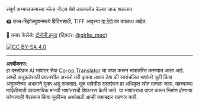 <!--
CO_OP_TRANSLATOR_METADATA:
{
  "original_hash": "a88d5918c1b9da69a40d917a0840c497",
  "translation_date": "2025-08-29T17:59:38+00:00",
  "source_file": "sketchnotes/README.md",
  "language_code": "mr"
}
-->
संपूर्ण अभ्यासक्रमाच्या स्केच नोट्स येथे डाउनलोड केल्या जाऊ शकतात.

🖨 उच्च-रिझोल्यूशनमध्ये प्रिंटिंगसाठी, TIFF आवृत्त्या [या रेपो](https://github.com/girliemac/a-picture-is-worth-a-1000-words/tree/main/ml/tiff) वर उपलब्ध आहेत.

🎨 तयार केलेले: [टोमोमी इमुरा](https://github.com/girliemac) (ट्विटर: [@girlie_mac](https://twitter.com/girlie_mac))

[![CC BY-SA 4.0](https://img.shields.io/badge/License-CC%20BY--SA%204.0-lightgrey.svg)](https://creativecommons.org/licenses/by-sa/4.0/)

---

**अस्वीकरण**:  
हा दस्तऐवज AI भाषांतर सेवा [Co-op Translator](https://github.com/Azure/co-op-translator) चा वापर करून भाषांतरित करण्यात आला आहे. आम्ही अचूकतेसाठी प्रयत्नशील असलो तरी कृपया लक्षात ठेवा की स्वयंचलित भाषांतरे त्रुटी किंवा अचूकतेच्या अभावाने युक्त असू शकतात. मूळ भाषेतील दस्तऐवज हा अधिकृत स्रोत मानला जावा. महत्त्वाच्या माहितीसाठी व्यावसायिक मानवी भाषांतराची शिफारस केली जाते. या भाषांतराचा वापर करून निर्माण होणाऱ्या कोणत्याही गैरसमज किंवा चुकीच्या अर्थासाठी आम्ही जबाबदार राहणार नाही.